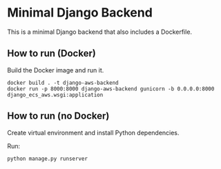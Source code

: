 # Minimal Django Backend

This is a minimal Django backend that also includes a Dockerfile.

## How to run (Docker)

Build the Docker image and run it.

```
docker build . -t django-aws-backend
docker run -p 8000:8000 django-aws-backend gunicorn -b 0.0.0.0:8000 django_ecs_aws.wsgi:application
```
## How to run (no Docker)

Create virtual environment and install Python dependencies.

Run:

```
python manage.py runserver
```
